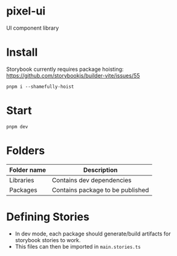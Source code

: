 # pixel-ui

UI component library

# Install

Storybook currently requires package hoisting: https://github.com/storybookjs/builder-vite/issues/55

`pnpm i --shamefully-hoist`

# Start

`pnpm dev`

# Folders

| Folder name | Description                      |
| ----------- | -------------------------------- |
| Libraries   | Contains dev dependencies        |
| Packages    | Contains package to be published |

# Defining Stories

- In dev mode, each package should generate/build artifacts for storybook stories to work.
- This files can then be imported in `main.stories.ts`
